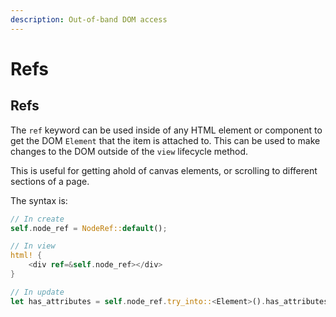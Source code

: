 ```yaml
---
description: Out-of-band DOM access
---
```


# Refs

## Refs

The `ref` keyword can be used inside of any HTML element or component to get the DOM `Element` that the item is attached to. This can be used to make changes to the DOM outside of the `view` lifecycle method.

This is useful for getting ahold of canvas elements, or scrolling to different sections of a page.

The syntax is:

```rust
// In create
self.node_ref = NodeRef::default();

// In view
html! {
    <div ref=&self.node_ref></div>
}

// In update
let has_attributes = self.node_ref.try_into::<Element>().has_attributes();
```

